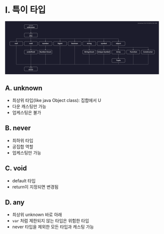
# I. 특이 타입
![타입](img/dataTypes.png)
## A. unknown
- 최상위 타입(like java Object class): 집합에서 U
- 다운 캐스팅만 가능
- 업케스팅은 불가
## B. never
- 최하위 타입
- 공집합 역할
- 업케스팅만 가능
## C. void 
- default 타입
- return이 지정되면 변경됨
## D. any
- 최상위 unknown 바로 아래
- `var` 처럼 제한되지 않는 타입은 위험한 타입
- never 타입을 제외한 모든 타입과 캐스팅 가능